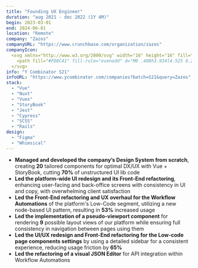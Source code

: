 ```yaml
---
title: "Founding UX Engineer"
duration: "aug 2021 - dec 2022 (1Y 4M)"
begin: 2023-03-01
end: 2024-06-01
location: "Remote"
company: "Zazos"
companyURL: "https://www.crunchbase.com/organization/zazos"
companyIcon:
  <svg xmlns="http://www.w3.org/2000/svg" width="16" height="16" fill="none" viewBox="0 0 16 16">
    <path fill="#FD8C41" fill-rule="evenodd" d="M0 .408h3.934l4.525 6.299c.123.172.22.378.29.618.072.24.107.494.107.762 0 .278-.037.54-.11.784a1.997 1.997 0 0 1-.306.625l-4.47 6.098H0l5.504-7.507L0 .408Zm7.144 0h3.934l4.525 6.299c.123.172.22.378.29.618.072.24.107.494.107.762 0 .278-.037.54-.11.784a1.997 1.997 0 0 1-.306.625l-4.47 6.098h-3.97l5.504-7.507L7.144.408Z" clip-rule="evenodd"/>
  </svg>
info: "Y Combinator S21"
infoURL: "https://www.ycombinator.com/companies?batch=S21&query=Zazos"
stack:
  - "Vue"
  - "Nuxt"
  - "Vuex"
  - "StoryBook"
  - "Jest"
  - "Cypress"
  - "SCSS"
  - "Rails"
design:
  - "Figma"
  - "Whimsical"
---
```


- **⁠Managed and developed the company’s Design System from scratch**, creating **20** tailored components for optimal DX/UX with Vue + StoryBook, cutting **70%** of unstructured UI lib code
- **⁠Led the platform-wide UI redesign and its Front-End refactoring**, enhancing user-facing and back-office screens with consistency in UI and copy, with overwhelming client satisfaction
- **⁠Led the Front-End refactoring and UX overhaul for the Workflow Automations** of the platform's Low-Code segment, utilizing a new node-based UI pattern, resulting in **53%** increased usage
- ⁠**Led the implementation of a pseudo-viewport component** for rendering **9** possible layout views of our platform while ensuring full consistency in navigation between pages using them
- **⁠Led the UI/UX redesign and Front-End refactoring for the Low-code page components settings** by using a detailed sidebar for a consistent experience, reducing usage friction by **65%**
- **⁠Led the refactoring of a visual JSON Editor** for API integration within Workflow Automations